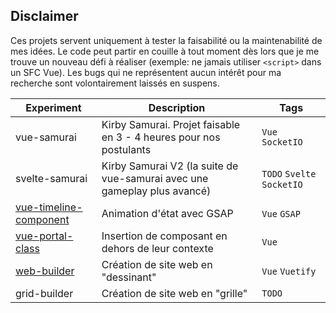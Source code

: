 ## Disclaimer 

Ces projets servent uniquement à tester la faisabilité ou la maintenabilité de mes idées. Le code peut partir en couille à tout moment dès lors que je me trouve un nouveau défi à réaliser (exemple: ne jamais utiliser `<script>` dans un SFC Vue). Les bugs qui ne représentent aucun intérêt pour ma recherche sont volontairement laissés en suspens.


| Experiment                                                       | Description                                                              | Tags                       |
| ---------------------------------------------------------------- | ------------------------------------------------------------------------ | -------------------------- |
| vue-samurai                                                      | Kirby Samurai. Projet faisable en 3 - 4 heures pour nos postulants       | `Vue` `SocketIO`           |
| svelte-samurai                                                   | Kirby Samurai V2 (la suite de vue-samurai avec une gameplay plus avancé) | `TODO` `Svelte` `SocketIO` |
| [vue-timeline-component](https://vue-timeline-component.now.sh/) | Animation d'état avec GSAP                                               | `Vue` `GSAP`               |
| [vue-portal-class](https://vue-portal-class.now.sh/)             | Insertion de composant en dehors de leur contexte                        | `Vue`                      |
| [web-builder](https://vue-web-builder.now.sh/)                   | Création de site web en "dessinant"                                      | `Vue` `Vuetify`            |
| grid-builder                                                     | Création de site web en "grille"                                         | `TODO`                     |
